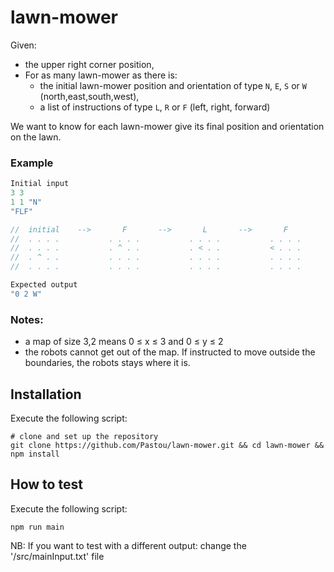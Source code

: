 # lawn-mower

Given:
- the upper right corner position,
- For as many lawn-mower as there is:
    - the initial lawn-mower position and orientation of type `N`, `E`, `S` or `W` (north,east,south,west),
    - a list of instructions of type `L`, `R` or `F` (left, right, forward)

We want to know for each lawn-mower give its final position and orientation on the lawn.

### Example

```ts
Initial input
3 3
1 1 "N"
"FLF"

//  initial    -->       F       -->       L       -->       F
//  . . . .           . . . .           . . . .           . . . .
//  . . . .           . ^ . .           . < . .           < . . .
//  . ^ . .           . . . .           . . . .           . . . .
//  . . . .           . . . .           . . . .           . . . .

Expected output 
"0 2 W"
```

### Notes:
- a map of size 3,2 means 0 ≤ x ≤ 3 and 0 ≤ y ≤ 2
- the robots cannot get out of the map. If instructed to move outside the boundaries, the robots stays where it is.

## Installation
Execute the following script:

```
# clone and set up the repository
git clone https://github.com/Pastou/lawn-mower.git && cd lawn-mower && npm install
```

## How to test
Execute the following script:

```
npm run main
```

NB: If you want to test with a different output: change the '/src/mainInput.txt' file
